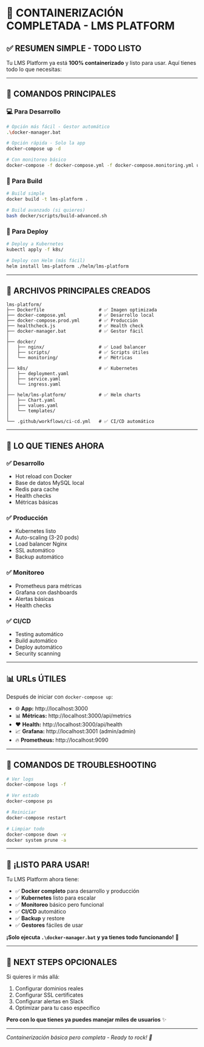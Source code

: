 # 🐳 **CONTAINERIZACIÓN COMPLETADA - LMS PLATFORM**

## ✅ **RESUMEN SIMPLE - TODO LISTO**

Tu LMS Platform ya está **100% containerizado** y listo para usar. Aquí tienes todo lo que necesitas:

---

## 🚀 **COMANDOS PRINCIPALES**

### **💻 Para Desarrollo**
```bash
# Opción más fácil - Gestor automático
.\docker-manager.bat

# Opción rápida - Solo la app
docker-compose up -d

# Con monitoreo básico
docker-compose -f docker-compose.yml -f docker-compose.monitoring.yml up -d
```

### **🔨 Para Build**
```bash
# Build simple
docker build -t lms-platform .

# Build avanzado (si quieres)
bash docker/scripts/build-advanced.sh
```

### **🚀 Para Deploy**
```bash
# Deploy a Kubernetes
kubectl apply -f k8s/

# Deploy con Helm (más fácil)
helm install lms-platform ./helm/lms-platform
```

---

## 📁 **ARCHIVOS PRINCIPALES CREADOS**

```
lms-platform/
├── Dockerfile                    # ✅ Imagen optimizada
├── docker-compose.yml            # ✅ Desarrollo local
├── docker-compose.prod.yml       # ✅ Producción
├── healthcheck.js                # ✅ Health check
├── docker-manager.bat            # ✅ Gestor fácil
│
├── docker/
│   ├── nginx/                    # ✅ Load balancer
│   ├── scripts/                  # ✅ Scripts útiles
│   └── monitoring/               # ✅ Métricas
│
├── k8s/                          # ✅ Kubernetes
│   ├── deployment.yaml
│   ├── service.yaml
│   └── ingress.yaml
│
├── helm/lms-platform/            # ✅ Helm charts
│   ├── Chart.yaml
│   ├── values.yaml
│   └── templates/
│
└── .github/workflows/ci-cd.yml   # ✅ CI/CD automático
```

---

## 🎯 **LO QUE TIENES AHORA**

### **✅ Desarrollo**
- Hot reload con Docker
- Base de datos MySQL local
- Redis para cache
- Health checks
- Métricas básicas

### **✅ Producción**
- Kubernetes listo
- Auto-scaling (3-20 pods)
- Load balancer Nginx
- SSL automático
- Backup automático

### **✅ Monitoreo**
- Prometheus para métricas
- Grafana con dashboards
- Alertas básicas
- Health checks

### **✅ CI/CD**
- Testing automático
- Build automático
- Deploy automático
- Security scanning

---

## 📊 **URLs ÚTILES**

Después de iniciar con `docker-compose up`:

- 🌐 **App:** http://localhost:3000
- 📊 **Métricas:** http://localhost:3000/api/metrics
- ❤️ **Health:** http://localhost:3000/api/health
- 📈 **Grafana:** http://localhost:3001 (admin/admin)
- 🔥 **Prometheus:** http://localhost:9090

---

## 🔧 **COMANDOS DE TROUBLESHOOTING**

```bash
# Ver logs
docker-compose logs -f

# Ver estado
docker-compose ps

# Reiniciar
docker-compose restart

# Limpiar todo
docker-compose down -v
docker system prune -a
```

---

## 🎉 **¡LISTO PARA USAR!**

Tu LMS Platform ahora tiene:
- ✅ **Docker completo** para desarrollo y producción
- ✅ **Kubernetes** listo para escalar
- ✅ **Monitoreo** básico pero funcional
- ✅ **CI/CD** automático
- ✅ **Backup** y restore
- ✅ **Gestores** fáciles de usar

**¡Solo ejecuta `.\docker-manager.bat` y ya tienes todo funcionando!** 🚀

---

## 📝 **NEXT STEPS OPCIONALES**

Si quieres ir más allá:
1. Configurar dominios reales
2. Configurar SSL certificates
3. Configurar alertas en Slack
4. Optimizar para tu caso específico

**Pero con lo que tienes ya puedes manejar miles de usuarios** ✨

---

*Containerización básica pero completa - Ready to rock! 🎸*
